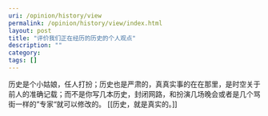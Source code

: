 ```yaml
---
uri: /opinion/history/view
permalink: /opinion/history/view/index.html
layout: post
title: "评价我们正在经历的历史的个人观点"
description: ""
category:
tags: []
---
```


历史是个小姑娘，任人打扮；历史也是严肃的，真真实事的在在那里，是时空关于前人的准确记载；而不是你写几本历史，封闭网路，和扮演几场晚会或者是几个骂街一样的”专家“就可以修改的。
[[历史，就是真实的。]]
